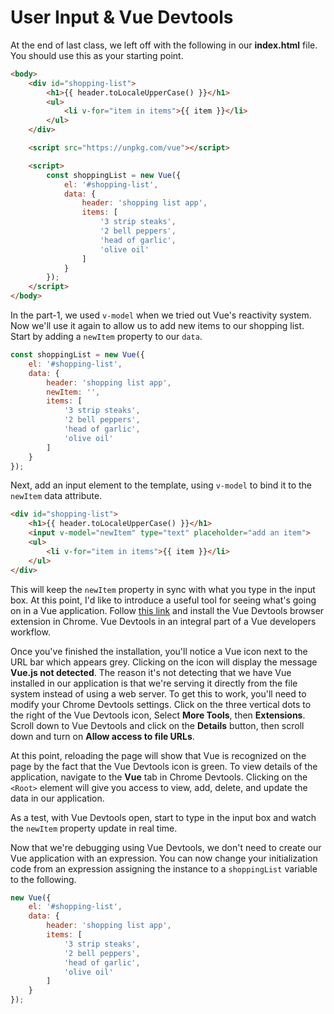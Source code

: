 # User Input & Vue Devtools

At the end of last class, we left off with the following in our **index.html** file.  You should use this as your starting point.

```html
<body>
    <div id="shopping-list">
        <h1>{{ header.toLocaleUpperCase() }}</h1>
        <ul>
            <li v-for="item in items">{{ item }}</li>
        </ul>
    </div>

    <script src="https://unpkg.com/vue"></script>

    <script>
        const shoppingList = new Vue({
            el: '#shopping-list',
            data: {
                header: 'shopping list app',
                items: [
                    '3 strip steaks',
                    '2 bell peppers',
                    'head of garlic',
                    'olive oil'
                ]
            }
        });
    </script>
</body>
```

In the part-1, we used `v-model` when we tried out Vue's reactivity system.  Now we'll use it again to allow us to add new items to our shopping list.  Start by adding a `newItem` property to our `data`.

```js
const shoppingList = new Vue({
    el: '#shopping-list',
    data: {
        header: 'shopping list app',
        newItem: '',
        items: [
            '3 strip steaks',
            '2 bell peppers',
            'head of garlic',
            'olive oil'
        ]
    }
});
```

Next, add an input element to the template, using `v-model` to bind it to the `newItem` data attribute.

```html
<div id="shopping-list">
    <h1>{{ header.toLocaleUpperCase() }}</h1>
    <input v-model="newItem" type="text" placeholder="add an item">
    <ul>
        <li v-for="item in items">{{ item }}</li>
    </ul>
</div>
```

This will keep the `newItem` property in sync with what you type in the input box.  At this point, I'd like to introduce a useful tool for seeing what's going on in a Vue application.  Follow [this link](https://chrome.google.com/webstore/detail/vuejs-devtools/nhdogjmejiglipccpnnnanhbledajbpd) and install the Vue Devtools browser extension in Chrome.  Vue Devtools in an integral part of a Vue developers workflow.

Once you've finished the installation, you'll notice a Vue icon next to the URL bar which appears grey.  Clicking on the icon will display the message **Vue.js not detected**.  The reason it's not detecting that we have Vue installed in our application is that we're serving it directly from the file system instead of using a web server.  To get this to work, you'll need to modify your Chrome Devtools settings.  Click on the three vertical dots to the right of the Vue Devtools icon, Select **More Tools**, then **Extensions**.  Scroll down to Vue Devtools and click on the **Details** button, then scroll down and turn on **Allow access to file URLs**.

At this point, reloading the page will show that Vue is recognized on the page by the fact that the Vue Devtools icon is green.  To view details of the application, navigate to the **Vue** tab in Chrome Devtools.  Clicking on the `<Root>` element will give you access to view, add, delete, and update the data in our application.

As a test, with Vue Devtools open, start to type in the input box and watch the `newItem` property update in real time.

Now that we're debugging using Vue Devtools, we don't need to create our Vue application with an expression.  You can now change your initialization code from an expression assigning the instance to a `shoppingList` variable to the following.

```js
new Vue({
    el: '#shopping-list',
    data: {
        header: 'shopping list app',
        items: [
            '3 strip steaks',
            '2 bell peppers',
            'head of garlic',
            'olive oil'
        ]
    }
});